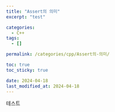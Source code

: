 ```yaml
---
title: "Assert의 의미"
excerpt: "test"

categories:
  - C++
tags:
  - []

permalink: /categories/cpp/Assert의-의미/

toc: true
toc_sticky: true

date: 2024-04-18
last_modified_at: 2024-04-18
---
```


테스트